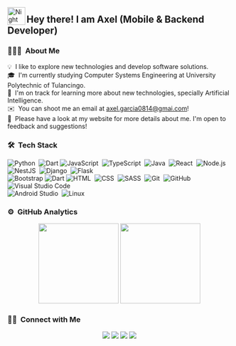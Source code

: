 

<img alt="Night Coding" src="./assets/Hand%20Wave.gif" width='40' align="left"/><h2>Hey there! I am Axel (Mobile & Backend Developer)</h2>

<!-- ## 👋 &nbsp;Hey there! I'm Aditya -->

### 👨🏻‍💻 &nbsp;About Me

💡 &nbsp;I like to explore new technologies and develop software solutions.\
🎓 &nbsp;I'm currently studying Computer Systems Engineering at University Polytechnic of Tulancingo.\
🌱 &nbsp;I'm on track for learning more about new technologies, specially Artificial Intelligence.\
✉️ &nbsp;You can shoot me an email at axel.garcia0814@gmai.com!\
📄 &nbsp;Please have a look at my website for more details about me. I'm open to feedback and suggestions!


### 🛠 &nbsp;Tech Stack

![Python](https://img.shields.io/badge/-Python-05122A?style=flat&logo=python)&nbsp;
![Dart](https://img.shields.io/badge/-Tailwind-05122A?style=flat&logo=dart)
![JavaScript](https://img.shields.io/badge/-JavaScript-05122A?style=flat&logo=javascript)&nbsp;
![TypeScript](https://img.shields.io/badge/-Typescript-05122A?style=flat&logo=typescript)&nbsp;
![Java](https://img.shields.io/badge/-Java-05122A?style=flat&logo=java)&nbsp;
![React](https://img.shields.io/badge/-React-05122A?style=flat&logo=react)&nbsp;
![Node.js](https://img.shields.io/badge/-Node.js-05122A?style=flat&logo=node.js)&nbsp;
![NestJS](https://img.shields.io/badge/-NestJS-05122A?style=flat&logo=nestjs)&nbsp;
![Django](https://img.shields.io/badge/-Django-05122A?style=flat&logo=django&logoColor=092E20)&nbsp;
![Flask](https://img.shields.io/badge/-Flask-05122A?style=flat&logo=flask)&nbsp; \
![Bootstrap](https://img.shields.io/badge/-Bootstrap-05122A?style=flat&logo=bootstrap&logoColor=563D7C)
![Dart](https://img.shields.io/badge/-Tailwind-05122A?style=flat&logo=flutter)
![HTML](https://img.shields.io/badge/-HTML-05122A?style=flat&logo=HTML5)&nbsp;
![CSS](https://img.shields.io/badge/-CSS-05122A?style=flat&logo=CSS3&logoColor=1572B6)&nbsp;
![SASS](https://img.shields.io/badge/-SASS-05122A?style=flat&logo=sass)&nbsp;
![Git](https://img.shields.io/badge/-Git-05122A?style=flat&logo=git)&nbsp;
![GitHub](https://img.shields.io/badge/-GitHub-05122A?style=flat&logo=github)&nbsp;
![Visual Studio Code](https://img.shields.io/badge/-Visual%20Studio%20Code-05122A?style=flat&logo=visual-studio-code&logo)&nbsp;\
![Android Studio](https://img.shields.io/badge/-Android%20Studio-05122A?style=flat&logo=android-studio&logoColor=green)&nbsp;
![Linux](https://img.shields.io/badge/-Linux-05122A?style=flat&logo=linux)&nbsp;

### ⚙️ &nbsp;GitHub Analytics

<p align="center">
<a>
  <img height="180em" src="https://github-readme-stats-eight-theta.vercel.app/api?username=AxlEnr&show_icons=true&theme=algolia&include_all_commits=true&count_private=true"/>
  <img height="180em" src="https://github-readme-stats-eight-theta.vercel.app/api/top-langs/?username=AxlEnr&layout=compact&langs_count=8&theme=algolia"/>
</a>
</p>

### 🤝🏻 &nbsp;Connect with Me

<p align="center">
<a href="https://axlenr.github.io/portfolioaxel.github.io"><img src="https://img.shields.io/badge/-portfolioAxel-3423A6?style=flat&logo=Google-Chrome&logoColor=white"/></a>
<a href="https://www.linkedin.com/in/axelgarciavazquez"><img src="https://img.shields.io/badge/-axelgarciavazquez-0077B5?style=flat&logo=Linkedin&logoColor=white"/></a>
<a href="mailto:axel.garcia0814@gmail.com"><img src="https://img.shields.io/badge/-axel.garcia0814@gmail.com-D14836?style=flat&logo=Gmail&logoColor=white"/></a>
<a href="https://www.instagram.com/axl.en08"><img src="https://img.shields.io/badge/-axl.en08-E4405F?style=flat&logo=Instagram&logoColor=white"/></a>
</p>
